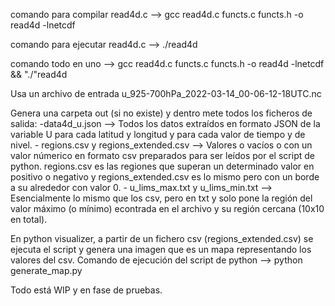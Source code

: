 comando para compilar read4d.c --> gcc read4d.c functs.c functs.h -o read4d -lnetcdf

comando para ejecutar read4d.c --> ./read4d

comando todo en uno --> gcc read4d.c functs.c functs.h -o read4d -lnetcdf && "./"read4d


Usa un archivo de entrada u_925-700hPa_2022-03-14_00-06-12-18UTC.nc

Genera una carpeta out (si no existe) y dentro mete todos los ficheros de salida:
    -data4d_u.json --> Todos los datos extraídos en formato JSON de la variable U para cada latitud y longitud y para cada valor de tiempo y de nivel.
    - regions.csv y regions_extended.csv --> Valores o vacíos o con un valor númerico en formato csv preparados para ser leídos por el script de python. 
    regions.csv es las regiones que superan un determinado valor en positivo o negativo y regions_extended.csv es lo mismo pero con un borde a su alrededor con valor 0.
    - u_lims_max.txt y u_lims_min.txt --> Esencialmente lo mismo que los csv, pero en txt y solo pone la región del valor máximo (o mínimo) econtrada en el archivo y su región cercana (10x10 en total).


En python visualizer, a partir de un fichero csv (regions_extended.csv) se ejecuta el script y genera una imagen que es un mapa representando los valores del csv.
Comando de ejecución del script de python --> python generate_map.py



Todo está WIP y en fase de pruebas.
